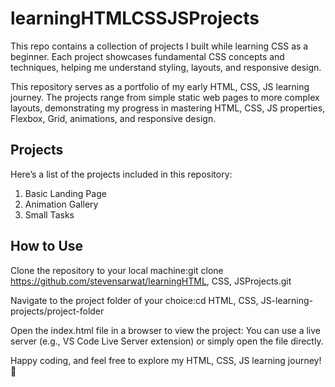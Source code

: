 # learningHTMLCSSJSProjects

This repo contains a collection of projects I built while learning CSS as a beginner. Each project showcases fundamental CSS concepts and techniques, helping me understand styling, layouts, and responsive design.

This repository serves as a portfolio of my early HTML, CSS, JS learning journey. The projects range from simple static web pages to more complex layouts, demonstrating my progress in mastering HTML, CSS, JS properties, Flexbox, Grid, animations, and responsive design.

## Projects

Here’s a list of the projects included in this repository:

1. Basic Landing Page
2. Animation Gallery
3. Small Tasks

## How to Use

Clone the repository to your local machine:git clone https://github.com/stevensarwat/learningHTML, CSS, JSProjects.git

Navigate to the project folder of your choice:cd HTML, CSS, JS-learning-projects/project-folder

Open the index.html file in a browser to view the project:
You can use a live server (e.g., VS Code Live Server extension) or simply open the file directly.

Happy coding, and feel free to explore my HTML, CSS, JS learning journey! 🚀
